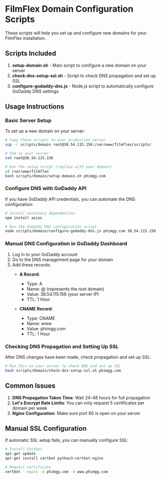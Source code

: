# FilmFlex Domain Configuration Scripts

These scripts will help you set up and configure new domains for your FilmFlex installation.

## Scripts Included

1. **setup-domain.sh** - Main script to configure a new domain on your server
2. **check-dns-setup-ssl.sh** - Script to check DNS propagation and set up SSL
3. **configure-godaddy-dns.js** - Node.js script to automatically configure GoDaddy DNS settings

## Usage Instructions

### Basic Server Setup

To set up a new domain on your server:

```bash
# Copy these scripts to your production server
scp -r scripts/domain root@38.54.115.156:/var/www/filmflex/scripts/

# SSH to your server
ssh root@38.54.115.156

# Run the setup script (replace with your domain)
cd /var/www/filmflex
bash scripts/domain/setup-domain.sh phimgg.com
```

### Configure DNS with GoDaddy API

If you have GoDaddy API credentials, you can automate the DNS configuration:

```bash
# Install necessary dependencies
npm install axios

# Run the GoDaddy DNS configuration script
node scripts/domain/configure-godaddy-dns.js phimgg.com 38.54.115.156
```

### Manual DNS Configuration in GoDaddy Dashboard

1. Log in to your GoDaddy account
2. Go to the DNS management page for your domain
3. Add these records:
   - **A Record**: 
     - Type: A
     - Name: @ (represents the root domain)
     - Value: 38.54.115.156 (your server IP)
     - TTL: 1 Hour

   - **CNAME Record**:
     - Type: CNAME
     - Name: www
     - Value: phimgg.com
     - TTL: 1 Hour

### Checking DNS Propagation and Setting Up SSL

After DNS changes have been made, check propagation and set up SSL:

```bash
# Run this on your server to check DNS and set up SSL
bash scripts/domain/check-dns-setup-ssl.sh phimgg.com
```

## Common Issues

1. **DNS Propagation Takes Time**: Wait 24-48 hours for full propagation
2. **Let's Encrypt Rate Limits**: You can only request 5 certificates per domain per week
3. **Nginx Configuration**: Make sure port 80 is open on your server

## Manual SSL Configuration

If automatic SSL setup fails, you can manually configure SSL:

```bash
# Install Certbot
apt-get update
apt-get install certbot python3-certbot-nginx

# Request certificate
certbot --nginx -d phimgg.com -d www.phimgg.com
```